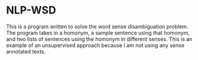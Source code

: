 # NLP-WSD
This is a program written to solve the word sense disambiguation problem. The program takes in a homonym, a sample sentence using that homonym, and two lists of sentences using the homonym in different senses. This is an example of an unsupervised approach because I am not using any sense annotated texts. 
